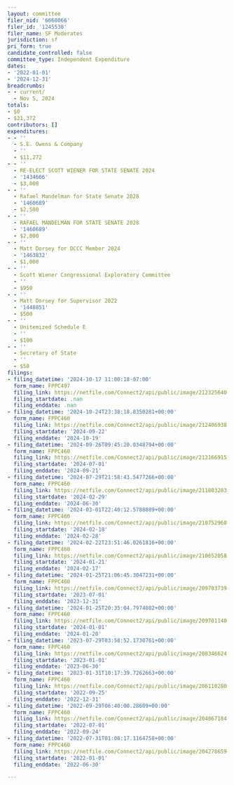 ```yaml
---
layout: committee
filer_nid: '6668066'
filer_id: '1245538'
filer_name: SF Moderates
jurisdiction: sf
pri_form: true
candidate_controlled: false
committee_type: Independent Expenditure
dates:
- '2022-01-01'
- '2024-12-31'
breadcrumbs:
- - current/
  - Nov 5, 2024
totals:
- $0
- $21,372
contributors: []
expenditures:
- - ''
  - S.E. Owens & Company
  - ''
  - $11,272
- - ''
  - RE-ELECT SCOTT WIENER FOR STATE SENATE 2024
  - '1434666'
  - $3,000
- - ''
  - Rafael Mandelman for State Senate 2028
  - '1460689'
  - $2,500
- - ''
  - RAFAEL MANDELMAN FOR STATE SENATE 2028
  - '1460689'
  - $2,000
- - ''
  - Matt Dorsey for DCCC Member 2024
  - '1463832'
  - $1,000
- - ''
  - Scott Wiener Congressional Exploratory Committee
  - ''
  - $950
- - ''
  - Matt Dorsey for Supervisor 2022
  - '1448851'
  - $500
- - ''
  - Unitemized Schedule E
  - ''
  - $100
- - ''
  - Secretary of State
  - ''
  - $50
filings:
- filing_datetime: '2024-10-17 11:00:18-07:00'
  form_name: FPPC497
  filing_link: https://netfile.com/Connect2/api/public/image/212325640
  filing_startdate: .nan
  filing_enddate: .nan
- filing_datetime: '2024-10-24T23:38:18.8350281+00:00'
  form_name: FPPC460
  filing_link: https://netfile.com/Connect2/api/public/image/212406938
  filing_startdate: '2024-09-22'
  filing_enddate: '2024-10-19'
- filing_datetime: '2024-09-26T09:45:20.0348794+00:00'
  form_name: FPPC460
  filing_link: https://netfile.com/Connect2/api/public/image/212166915
  filing_startdate: '2024-07-01'
  filing_enddate: '2024-09-21'
- filing_datetime: '2024-07-29T21:58:43.5477266+00:00'
  form_name: FPPC460
  filing_link: https://netfile.com/Connect2/api/public/image/211803203
  filing_startdate: '2024-02-29'
  filing_enddate: '2024-06-30'
- filing_datetime: '2024-03-01T22:40:12.5788089+00:00'
  form_name: FPPC460
  filing_link: https://netfile.com/Connect2/api/public/image/210752960
  filing_startdate: '2024-02-18'
  filing_enddate: '2024-02-28'
- filing_datetime: '2024-02-22T23:51:46.0261816+00:00'
  form_name: FPPC460
  filing_link: https://netfile.com/Connect2/api/public/image/210652058
  filing_startdate: '2024-01-21'
  filing_enddate: '2024-02-17'
- filing_datetime: '2024-01-25T21:06:45.3047231+00:00'
  form_name: FPPC460
  filing_link: https://netfile.com/Connect2/api/public/image/209703739
  filing_startdate: '2023-07-01'
  filing_enddate: '2023-12-31'
- filing_datetime: '2024-01-25T20:35:04.7974082+00:00'
  form_name: FPPC460
  filing_link: https://netfile.com/Connect2/api/public/image/209701140
  filing_startdate: '2024-01-01'
  filing_enddate: '2024-01-20'
- filing_datetime: '2023-07-29T03:58:52.1730761+00:00'
  form_name: FPPC460
  filing_link: https://netfile.com/Connect2/api/public/image/208346624
  filing_startdate: '2023-01-01'
  filing_enddate: '2023-06-30'
- filing_datetime: '2023-01-31T10:17:39.7262663+00:00'
  form_name: FPPC460
  filing_link: https://netfile.com/Connect2/api/public/image/206110280
  filing_startdate: '2022-09-25'
  filing_enddate: '2022-12-31'
- filing_datetime: '2022-09-29T06:40:00.28609+00:00'
  form_name: FPPC460
  filing_link: https://netfile.com/Connect2/api/public/image/204867184
  filing_startdate: '2022-07-01'
  filing_enddate: '2022-09-24'
- filing_datetime: '2022-07-31T01:08:17.1164758+00:00'
  form_name: FPPC460
  filing_link: https://netfile.com/Connect2/api/public/image/204278659
  filing_startdate: '2022-01-01'
  filing_enddate: '2022-06-30'

---
```

